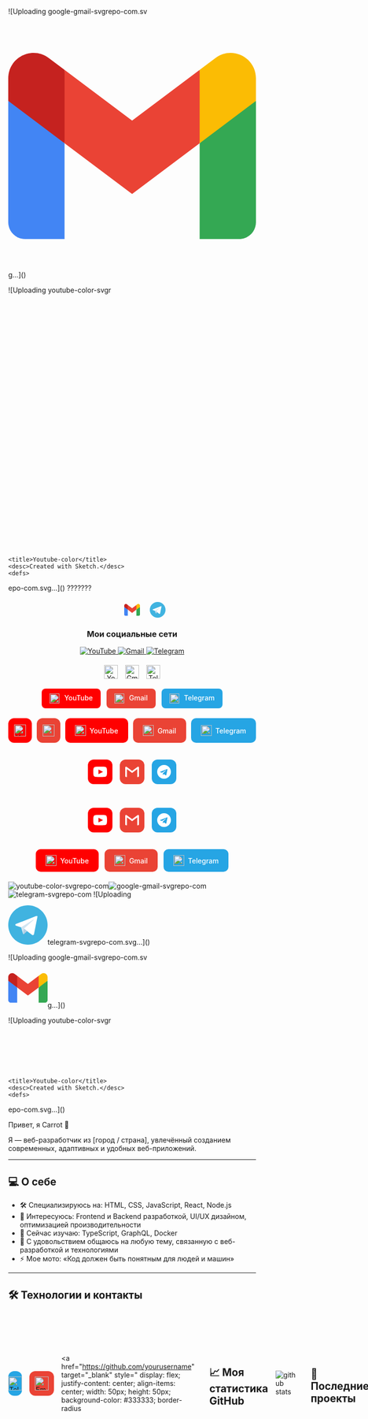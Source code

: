 



<!--google-gmail-->
![Uploading google-gmail-svgrepo-com.sv<?xml version="1.0" encoding="UTF-8"?>
<!-- Uploaded to: SVG Repo, www.svgrepo.com, Generator: SVG Repo Mixer Tools -->
<svg width="800px" height="800px" viewBox="0 -31.5 256 256" version="1.1" xmlns="http://www.w3.org/2000/svg" xmlns:xlink="http://www.w3.org/1999/xlink" preserveAspectRatio="xMidYMid">
    <g>
        <path d="M58.1818182,192.049515 L58.1818182,93.1404244 L27.5066233,65.0770089 L0,49.5040608 L0,174.59497 C0,184.253152 7.82545455,192.049515 17.4545455,192.049515 L58.1818182,192.049515 Z" fill="#4285F4">

</path>
        <path d="M197.818182,192.049515 L238.545455,192.049515 C248.203636,192.049515 256,184.224061 256,174.59497 L256,49.5040608 L224.844415,67.3422767 L197.818182,93.1404244 L197.818182,192.049515 Z" fill="#34A853">

</path>
        <polygon fill="#EA4335" points="58.1818182 93.1404244 54.0077618 54.4932827 58.1818182 17.5040608 128 69.8676972 197.818182 17.5040608 202.487488 52.4960089 197.818182 93.1404244 128 145.504061">

</polygon>
        <path d="M197.818182,17.5040608 L197.818182,93.1404244 L256,49.5040608 L256,26.2313335 C256,4.64587897 231.36,-7.65957557 214.109091,5.28587897 L197.818182,17.5040608 Z" fill="#FBBC04">

</path>
        <path d="M0,49.5040608 L26.7588051,69.5731646 L58.1818182,93.1404244 L58.1818182,17.5040608 L41.8909091,5.28587897 C24.6109091,-7.65957557 0,4.64587897 0,26.2313335 L0,49.5040608 Z" fill="#C5221F">

</path>
    </g>
</svg>g…]()



<!--youtube-->
![Uploading youtube-color-svgr<?xml version="1.0" encoding="UTF-8" standalone="no"?>
<!-- Uploaded to: SVG Repo, www.svgrepo.com, Generator: SVG Repo Mixer Tools -->
<svg width="800px" height="800px" viewBox="0 -7 48 48" version="1.1" xmlns="http://www.w3.org/2000/svg" xmlns:xlink="http://www.w3.org/1999/xlink">
    
    <title>Youtube-color</title>
    <desc>Created with Sketch.</desc>
    <defs>

</defs>
    <g id="Icons" stroke="none" stroke-width="1" fill="none" fill-rule="evenodd">
        <g id="Color-" transform="translate(-200.000000, -368.000000)" fill="#CE1312">
            <path d="M219.044,391.269916 L219.0425,377.687742 L232.0115,384.502244 L219.044,391.269916 Z M247.52,375.334163 C247.52,375.334163 247.0505,372.003199 245.612,370.536366 C243.7865,368.610299 241.7405,368.601235 240.803,368.489448 C234.086,368
224.0105,368 224.0105,368 L223.9895,368 C223.9895,368 213.914,368 207.197,368.489448 C206.258,368.601235 204.2135,368.610299 202.3865,370.536366 C200.948,372.003199 200.48,375.334163 200.48,375.334163 C200.48,375.334163 200,379.246723 200,383.157773 L200,386.82561 C200,390.73817 200.48,394.64922 200.48,394.64922 C200.48,394.64922 200.948,397.980184 202.3865,399.447016 C204.2135,401.373084 206.612,401.312658 207.68,401.513574 C211.52,401.885191 224,402 224,402 C224,402 234.086,401.984894 240.803,401.495446 C241.7405,401.382148 243.7865,401.373084 245.612,399.447016 C247.0505,397.980184 247.52,394.64922 247.52,394.64922 C247.52,394.64922 248,390.73817 248,386.82561 L248,383.157773 C248,379.246723 247.52,375.334163 247.52,375.334163 L247.52,375.334163 Z" id="Youtube">

</path>
        </g>
    </g>
</svg>epo-com.svg…]()
???????
<div align="center" style="display: flex; justify-content: center; gap: 20px; margin: 20px 0;">

<!-- YouTube -->
<a href="https://youtube.com/ВАШ_КАНАЛ" target="_blank">
  <svg width="32" height="32" viewBox="0 -7 48 48" fill="#CE1312">
    <path d="M219.044,391.269916 L219.0425,377.687742 L232.0115,384.502244 L219.044,391.269916 Z M247.52,375.334163 C247.52,375.334163 247.0505,372.003199 245.612,370.536366 C243.7865,368.610299 241.7405,368.601235 240.803,368.489448 C234.086,368 224.0105,368 224.0105,368 L223.9895,368 C223.9895,368 213.914,368 207.197,368.489448 C206.258,368.601235 204.2135,368.610299 202.3865,370.536366 C200.948,372.003199 200.48,375.334163 200.48,375.334163 C200.48,375.334163 200,379.246723 200,383.157773 L200,386.82561 C200,390.73817 200.48,394.64922 200.48,394.64922 C200.48,394.64922 200.948,397.980184 202.3865,399.447016 C204.2135,401.373084 206.612,401.312658 207.68,401.513574 C211.52,401.885191 224,402 224,402 C224,402 234.086,401.984894 240.803,401.495446 C241.7405,401.382148 243.7865,401.373084 245.612,399.447016 C247.0505,397.980184 247.52,394.64922 247.52,394.64922 C247.52,394.64922 248,390.73817 248,386.82561 L248,383.157773 C248,379.246723 247.52,375.334163 247.52,375.334163 L247.52,375.334163 Z"/>
  </svg>
</a>

<!-- Gmail -->
<a href="mailto:ВАШ_EMAIL@gmail.com" target="_blank">
  <svg width="32" height="32" viewBox="0 -31.5 256 256">
    <path d="M58.1818182,192.049515 L58.1818182,93.1404244 L27.5066233,65.0770089 L0,49.5040608 L0,174.59497 C0,184.253152 7.82545455,192.049515 17.4545455,192.049515 L58.1818182,192.049515 Z" fill="#4285F4"/>
    <path d="M197.818182,192.049515 L238.545455,192.049515 C248.203636,192.049515 256,184.224061 256,174.59497 L256,49.5040608 L224.844415,67.3422767 L197.818182,93.1404244 L197.818182,192.049515 Z" fill="#34A853"/>
    <polygon fill="#EA4335" points="58.1818182 93.1404244 54.0077618 54.4932827 58.1818182 17.5040608 128 69.8676972 197.818182 17.5040608 202.487488 52.4960089 197.818182 93.1404244 128 145.504061"/>
    <path d="M197.818182,17.5040608 L197.818182,93.1404244 L256,49.5040608 L256,26.2313335 C256,4.64587897 231.36,-7.65957557 214.109091,5.28587897 L197.818182,17.5040608 Z" fill="#FBBC04"/>
    <path d="M0,49.5040608 L26.7588051,69.5731646 L58.1818182,93.1404244 L58.1818182,17.5040608 L41.8909091,5.28587897 C24.6109091,-7.65957557 0,4.64587897 0,26.2313335 L0,49.5040608 Z" fill="#C5221F"/>
  </svg>
</a>

<!-- Telegram -->
<a href="https://t.me/ВАШ_ТЕЛЕГРАМ" target="_blank">
  <svg width="32" height="32" viewBox="0 0 256 256">
    <path d="M128,0 C57.307,0 0,57.307 0,128 L0,128 C0,198.693 57.307,256 128,256 L128,256 C198.693,256 256,198.693 256,128 L256,128 C256,57.307 198.693,0 128,0 L128,0 Z" fill="#40B3E0"/>
    <path d="M190.2826,73.6308 L167.4206,188.8978 C167.4206,188.8978 164.2236,196.8918 155.4306,193.0548 L102.6726,152.6068 L83.4886,143.3348 L51.1946,132.4628 C51.1946,132.4628 46.2386,130.7048 45.7586,126.8678 C45.2796,123.0308 51.3546,120.9528 51.3546,120.9528 L179.7306,70.5928 C179.7306,70.5928 190.2826,65.9568 190.2826,73.6308" fill="#FFFFFF"/>
    <path d="M98.6178,187.6035 C98.6178,187.6035 97.0778,187.4595 95.1588,181.3835 C93.2408,175.3085 83.4888,143.3345 83.4888,143.3345 L161.0258,94.0945 C161.0258,94.0945 165.5028,91.3765 165.3428,94.0945 C165.3428,94.0945 166.1418,94.5735 163.7438,96.8115 C161.3458,99.0505 102.8328,151.6475 102.8328,151.6475" fill="#D2E5F1"/>
    <path d="M122.9015,168.1154 L102.0335,187.1414 C102.0335,187.1414 100.4025,188.3794 98.6175,187.6034 L102.6135,152.2624" fill="#B5CFE4"/>
  </svg>
</a>

</div>
<h3 align="center">Мои социальные сети</h3>
<div align="center">
  <!-- YouTube -->
  <a href="https://youtube.com/Ваш_Канал">
    <img src="https://img.shields.io/badge/YouTube-FF0000?style=for-the-badge&logo=youtube&logoColor=white" alt="YouTube" />
  </a>

  <!-- Gmail -->
  <a href="mailto:your-email@gmail.com">
    <img src="https://img.shields.io/badge/Gmail-D14836?style=for-the-badge&logo=gmail&logoColor=white" alt="Gmail" />
  </a>

  <!-- Telegram -->
  <a href="https://t.me/Ваш_Телеграм">
    <img src="https://img.shields.io/badge/Telegram-2CA5E0?style=for-the-badge&logo=telegram&logoColor=white" alt="Telegram" />
  </a>
</div>
<div align="center" style="display: flex; gap: 15px; justify-content: center; margin: 20px 0;">
  
  <!-- YouTube -->
  <a href="https://youtube.com/ВАШ_КАНАЛ" target="_blank">
    <img src="https://simpleicons.org/icons/youtube.svg" width="28" height="28" alt="YouTube"/>
  </a>
  
  <!-- Gmail -->
  <a href="mailto:ВАШ_EMAIL@gmail.com" target="_blank">
    <img src="https://simpleicons.org/icons/gmail.svg" width="28" height="28" alt="Gmail"/>
  </a>
  
  <!-- Telegram -->
  <a href="https://t.me/ВАШ_ТЕЛЕГРАМ" target="_blank">
    <img src="https://simpleicons.org/icons/telegram.svg" width="28" height="28" alt="Telegram"/>
  </a>
  
</div>
<div align="center" style="display: flex; gap: 12px; justify-content: center; margin: 20px 0;">

<!-- YouTube -->
<a href="https://youtube.com/ВАШ_КАНАЛ" target="_blank" style="display: inline-block; padding: 10px 16px; background: #FF0000; border-radius: 8px; color: white; text-decoration: none; font-weight: 500;">
  <img src="https://simpleicons.org/icons/youtube.svg" width="20" height="20" style="vertical-align: middle; margin-right: 6px;" alt="YouTube"/>
  YouTube
</a>

<!-- Gmail -->
<a href="mailto:ВАШ_EMAIL@gmail.com" target="_blank" style="display: inline-block; padding: 10px 16px; background: #EA4335; border-radius: 8px; color: white; text-decoration: none; font-weight: 500;">
  <img src="https://simpleicons.org/icons/gmail.svg" width="20" height="20" style="vertical-align: middle; margin-right: 6px;" alt="Gmail"/>
  Gmail
</a>

<!-- Telegram -->
<a href="https://t.me/ВАШ_ТЕЛЕГРАМ" target="_blank" style="display: inline-block; padding: 10px 16px; background: #26A5E4; border-radius: 8px; color: white; text-decoration: none; font-weight: 500;">
  <img src="https://simpleicons.org/icons/telegram.svg" width="20" height="20" style="vertical-align: middle; margin-right: 6px;" alt="Telegram"/>
  Telegram
</a>

</div>
<div align="center" style="display: flex; gap: 10px; justify-content: center; margin: 20px 0;">

<!-- YouTube -->
<a href="https://youtube.com/ВАШ_КАНАЛ" target="_blank" style="display: inline-flex; align-items: center; justify-content: center; width: 50px; height: 50px; background: #FF0000; border-radius: 12px; text-decoration: none;">
  <img src="https://simpleicons.org/icons/youtube.svg" width="24" height="24" alt="YouTube"/>
</a>

<!-- Gmail -->
<a href="mailto:ВАШ_EMAIL@gmail.com" target="_blank" style="display: inline-flex; align-items: center; justify-content: center; width: 50px; height: 50px; background: #EA4335; border-radius: 12px; text-decoration: none;">
  <img src="https://simpleicons.org/icons/gmail.svg" width="24" height="24
<div align="center" style="display: flex; gap: 12px; justify-content: center; margin: 20px 0;">

<!-- YouTube -->
<a href="https://youtube.com/ВАШ_КАНАЛ" target="_blank" style="display: inline-flex; align-items: center; gap: 8px; padding: 12px 20px; background: #FF0000; border-radius: 10px; color: white; text-decoration: none; font-weight: 500; transition: all 0.3s ease;">
  <img src="https://simpleicons.org/icons/youtube.svg" width="22" height="22" alt="YouTube"/>
  YouTube
</a>

<!-- Gmail -->
<a href="mailto:ВАШ_EMAIL@gmail.com" target="_blank" style="display: inline-flex; align-items: center; gap: 8px; padding: 12px 20px; background: #EA4335; border-radius: 10px; color: white; text-decoration: none; font-weight: 500; transition: all 0.3s ease;">
  <img src="https://simpleicons.org/icons/gmail.svg" width="22" height="22" alt="Gmail"/>
  Gmail
</a>

<!-- Telegram -->
<a href="https://t.me/ВАШ_ТЕЛЕГРАМ" target="_blank" style="display: inline-flex; align-items: center; gap: 8px; padding: 12px 20px; background: #26A5E4; border-radius: 10px; color: white; text-decoration: none; font-weight: 500; transition: all 0.3s ease;">
  <img src="https://simpleicons.org/icons/telegram.svg" width="22" height="22" alt="Telegram"/>
  Telegram
</a>

</div>
<div align="center" style="display: flex; gap: 15px; justify-content: center; margin: 20px 0;">

<!-- YouTube -->
<a href="https://youtube.com/ВАШ_КАНАЛ" target="_blank" 
   style="display: inline-flex; align-items: center; justify-content: center; 
          width: 50px; height: 50px; background: #FF0000; border-radius: 12px; 
          text-decoration: none; transition: transform 0.2s;">
  <svg width="28" height="28" viewBox="0 0 24 24" fill="white">
    <path d="M19.615 3.184c-3.604-.246-11.631-.245-15.23 0-3.897.266-4.356 2.62-4.385 8.816.029 6.185.484 8.549 4.385 8.816 3.6.245 11.626.246 15.23 0 3.897-.266 4.356-2.62 4.385-8.816-.029-6.185-.484-8.549-4.385-8.816zm-10.615 12.816v-8l8 3.993-8 4.007z"/>
  </svg>
</a>

<!-- Gmail -->
<a href="mailto:ВАШ_EMAIL@gmail.com" target="_blank" 
   style="display: inline-flex; align-items: center; justify-content: center; 
          width: 50px; height: 50px; background: #EA4335; border-radius: 12px; 
          text-decoration: none; transition: transform 0.2s;">
  <svg width="28" height="28" viewBox="0 0 24 24" fill="white">
    <path d="M24 4.5v15c0 .85-.65 1.5-1.5 1.5H21V7.387l-9 6.463-9-6.463V21H1.5C.65 21 0 20.35 0 19.5v-15c0-.425.162-.8.431-1.068C.7 3.16 1.076 3 1.5 3H2l10 7.25L22 3h.5c.425 0 .8.162 1.069.432.27.268.431.643.431 1.068z"/>
  </svg>
</a>

<!-- Telegram -->
<a href="https://t.me/ВАШ_ТЕЛЕГРАМ" target="_blank" 
   style="display: inline-flex; align-items: center; justify-content: center; 
          width: 50px; height: 50px; background: #26A5E4; border-radius: 12px; 
          text-decoration: none; transition: transform 0.2s;">
  <svg width="28" height="28" viewBox="0 0 24 24" fill="white">
    <path d="M12 0C5.373 0 0 5.373 0 12s5.373 12 12 12 12-5.373 12-12S18.627 0 12 0zm5.894 8.221l-1.97 9.28c-.145.658-.537.818-1.084.508l-3-2.21-1.447 1.394c-.14.14-.26.26-.534.26l.213-3.05 5.56-5.022c.24-.213-.054-.334-.373-.121l-6.87 4.326-2.96-.924c-.64-.203-.658-.64.136-.954l11.57-4.458c.538-.196 1.006.128.832.941z"/>
  </svg>
</a>

</div>



































































<div align="center" style="display: flex; gap: 15px; justify-content: center; margin: 20px 0;">

<!-- YouTube -->
<a href="https://youtube.com/ВАШ_КАНАЛ" target="_blank" 
   style="display: inline-flex; align-items: center; justify-content: center; 
          width: 50px; height: 50px; background: #FF0000; border-radius: 12px; 
          text-decoration: none; transition: transform 0.2s;">
  <svg width="28" height="28" viewBox="0 0 24 24" fill="white">
    <path d="M19.615 3.184c-3.604-.246-11.631-.245-15.23 0-3.897.266-4.356 2.62-4.385 8.816.029 6.185.484 8.549 4.385 8.816 3.6.245 11.626.246 15.23 0 3.897-.266 4.356-2.62 4.385-8.816-.029-6.185-.484-8.549-4.385-8.816zm-10.615 12.816v-8l8 3.993-8 4.007z"/>
  </svg>
</a>

<!-- Gmail -->
<a href="mailto:ВАШ_EMAIL@gmail.com" target="_blank" 
   style="display: inline-flex; align-items: center; justify-content: center; 
          width: 50px; height: 50px; background: #EA4335; border-radius: 12px; 
          text-decoration: none; transition: transform 0.2s;">
  <svg width="28" height="28" viewBox="0 0 24 24" fill="white">
    <path d="M24 4.5v15c0 .85-.65 1.5-1.5 1.5H21V7.387l-9 6.463-9-6.463V21H1.5C.65 21 0 20.35 0 19.5v-15c0-.425.162-.8.431-1.068C.7 3.16 1.076 3 1.5 3H2l10 7.25L22 3h.5c.425 0 .8.162 1.069.432.27.268.431.643.431 1.068z"/>
  </svg>
</a>

<!-- Telegram -->
<a href="https://t.me/ВАШ_ТЕЛЕГРАМ" target="_blank" 
   style="display: inline-flex; align-items: center; justify-content: center; 
          width: 50px; height: 50px; background: #26A5E4; border-radius: 12px; 
          text-decoration: none; transition: transform 0.2s;">
  <svg width="28" height="28" viewBox="0 0 24 24" fill="white">
    <path d="M12 0C5.373 0 0 5.373 0 12s5.373 12 12 12 12-5.373 12-12S18.627 0 12 0zm5.894 8.221l-1.97 9.28c-.145.658-.537.818-1.084.508l-3-2.21-1.447 1.394c-.14.14-.26.26-.534.26l.213-3.05 5.56-5.022c.24-.213-.054-.334-.373-.121l-6.87 4.326-2.96-.924c-.64-.203-.658-.64.136-.954l11.57-4.458c.538-.196 1.006.128.832.941z"/>
  </svg>
</a>

</div>















<div align="center" style="display: flex; gap: 12px; justify-content: center; margin: 20px 0;">

<!-- YouTube -->
<a href="https://youtube.com/ВАШ_КАНАЛ" target="_blank" style="display: inline-flex; align-items: center; gap: 8px; padding: 12px 20px; background: #FF0000; border-radius: 10px; color: white; text-decoration: none; font-weight: 500; transition: all 0.3s ease;">
  <img src="https://simpleicons.org/icons/youtube.svg" width="22" height="22" alt="YouTube"/>
  YouTube
</a>

<!-- Gmail -->
<a href="mailto:ВАШ_EMAIL@gmail.com" target="_blank" style="display: inline-flex; align-items: center; gap: 8px; padding: 12px 20px; background: #EA4335; border-radius: 10px; color: white; text-decoration: none; font-weight: 500; transition: all 0.3s ease;">
  <img src="https://simpleicons.org/icons/gmail.svg" width="22" height="22" alt="Gmail"/>
  Gmail
</a>

<!-- Telegram -->
<a href="https://t.me/ВАШ_ТЕЛЕГРАМ" target="_blank" style="display: inline-flex; align-items: center; gap: 8px; padding: 12px 20px; background: #26A5E4; border-radius: 10px; color: white; text-decoration: none; font-weight: 500; transition: all 0.3s ease;">
  <img src="https://simpleicons.org/icons/telegram.svg" width="22" height="22" alt="Telegram"/>
  Telegram
</a>

</div>






![youtube-color-svgrepo-com](https://github.com/user-attachments/assets/fdb1f983-6ec6-4c97-81fe-13614e2370b8)![google-gmail-svgrepo-com](https://github.com/user-attachments/assets/095a3d96-3a33-4448-aa28-170abe64b1fa)![telegram-svgrepo-com](https://github.com/user-attachments/assets/2797b91f-afa3-40e7-9702-6b689b1a4b5f)
![Uploading <?xml version="1.0" encoding="UTF-8" standalone="no"?>
<!-- Uploaded to: SVG Repo, www.svgrepo.com, Generator: SVG Repo Mixer Tools -->
<svg width="80px" height="80px" viewBox="0 0 256 256" version="1.1" xmlns="http://www.w3.org/2000/svg" xmlns:xlink="http://www.w3.org/1999/xlink" preserveAspectRatio="xMidYMid">
		<g>
				<path d="M128,0 C57.307,0 0,57.307 0,128 L0,128 C0,198.693 57.307,256 128,256 L128,256 C198.693,256 256,198.693 256,128 L256,128 C256,57.307 198.693,0 128,0 L128,0 Z" fill="#40B3E0">

</path>
				<path d="M190.2826,73.6308 L167.4206,188.8978 C167.4206,188.8978 164.2236,196.8918 155.4306,193.0548 L102.6726,152.6068 L83.4886,143.3348 L51.1946,132.4628 C51.1946,132.4628 46.2386,130.7048 45.7586,126.8678 C45.2796,123.0308 51.3546,120.9528 51.3546,120.9528 L179.7306,70.5928 C179.7306,70.5928 190.2826,65.9568 190.2826,73.6308" fill="#FFFFFF">

</path>
				<path d="M98.6178,187.6035 C98.6178,187.6035 97.0778,187.4595 95.1588,181.3835 C93.2408,175.3085 83.4888,143.3345 83.4888,143.3345 L161.0258,94.0945 C161.0258,94.0945 165.5028,91.3765 165.3428,94.0945 C165.3428,94.0945 166.1418,94.5735 163.7438,96.8115 C161.3458,99.0505 102.8328,151.6475 102.8328,151.6475" fill="#D2E5F1">

</path>
				<path d="M122.9015,168.1154 L102.0335,187.1414 C102.0335,187.1414 100.4025,188.3794 98.6175,187.6034 L102.6135,152.2624" fill="#B5CFE4">

</path>
		</g>
</svg>telegram-svgrepo-com.svg…]()



<!--google-gmail-->
![Uploading google-gmail-svgrepo-com.sv<?xml version="1.0" encoding="UTF-8"?>
<!-- Uploaded to: SVG Repo, www.svgrepo.com, Generator: SVG Repo Mixer Tools -->
<svg width="80px" height="80px" viewBox="0 -31.5 256 256" version="1.1" xmlns="http://www.w3.org/2000/svg" xmlns:xlink="http://www.w3.org/1999/xlink" preserveAspectRatio="xMidYMid">
    <g>
        <path d="M58.1818182,192.049515 L58.1818182,93.1404244 L27.5066233,65.0770089 L0,49.5040608 L0,174.59497 C0,184.253152 7.82545455,192.049515 17.4545455,192.049515 L58.1818182,192.049515 Z" fill="#4285F4">

</path>
        <path d="M197.818182,192.049515 L238.545455,192.049515 C248.203636,192.049515 256,184.224061 256,174.59497 L256,49.5040608 L224.844415,67.3422767 L197.818182,93.1404244 L197.818182,192.049515 Z" fill="#34A853">

</path>
        <polygon fill="#EA4335" points="58.1818182 93.1404244 54.0077618 54.4932827 58.1818182 17.5040608 128 69.8676972 197.818182 17.5040608 202.487488 52.4960089 197.818182 93.1404244 128 145.504061">

</polygon>
        <path d="M197.818182,17.5040608 L197.818182,93.1404244 L256,49.5040608 L256,26.2313335 C256,4.64587897 231.36,-7.65957557 214.109091,5.28587897 L197.818182,17.5040608 Z" fill="#FBBC04">

</path>
        <path d="M0,49.5040608 L26.7588051,69.5731646 L58.1818182,93.1404244 L58.1818182,17.5040608 L41.8909091,5.28587897 C24.6109091,-7.65957557 0,4.64587897 0,26.2313335 L0,49.5040608 Z" fill="#C5221F">

</path>
    </g>
</svg>g…]()



<!--youtube-->
![Uploading youtube-color-svgr<?xml version="1.0" encoding="UTF-8" standalone="no"?>
<!-- Uploaded to: SVG Repo, www.svgrepo.com, Generator: SVG Repo Mixer Tools -->
<svg width="80px" height="80px" viewBox="0 -7 48 48" version="1.1" xmlns="http://www.w3.org/2000/svg" xmlns:xlink="http://www.w3.org/1999/xlink">
    
    <title>Youtube-color</title>
    <desc>Created with Sketch.</desc>
    <defs>

</defs>
    <g id="Icons" stroke="none" stroke-width="1" fill="none" fill-rule="evenodd">
        <g id="Color-" transform="translate(-200.000000, -368.000000)" fill="#CE1312">
            <path d="M219.044,391.269916 L219.0425,377.687742 L232.0115,384.502244 L219.044,391.269916 Z M247.52,375.334163 C247.52,375.334163 247.0505,372.003199 245.612,370.536366 C243.7865,368.610299 241.7405,368.601235 240.803,368.489448 C234.086,368 224.0105,368 224.0105,368 L223.9895,368 C223.9895,368 213.914,368 207.197,368.489448 C206.258,368.601235 204.2135,368.610299 202.3865,370.536366 C200.948,372.003199 200.48,375.334163 200.48,375.334163 C200.48,375.334163 200,379.246723 200,383.157773 L200,386.82561 C200,390.73817 200.48,394.64922 200.48,394.64922 C200.48,394.64922 200.948,397.980184 202.3865,399.447016 C204.2135,401.373084 206.612,401.312658 207.68,401.513574 C211.52,401.885191 224,402 224,402 C224,402 234.086,401.984894 240.803,401.495446 C241.7405,401.382148 243.7865,401.373084 245.612,399.447016 C247.0505,397.980184 247.52,394.64922 247.52,394.64922 C247.52,394.64922 248,390.73817 248,386.82561 L248,383.157773 C248,379.246723 247.52,375.334163 247.52,375.334163 L247.52,375.334163 Z" id="Youtube">

</path>
        </g>
    </g>
</svg>epo-com.svg…]()




































 Привет, я Carrot 👋

Я — веб-разработчик из [город / страна], увлечённый созданием современных, адаптивных и удобных веб-приложений.

---

## 💻 О себе

- 🛠️ Специализируюсь на: HTML, CSS, JavaScript, React, Node.js  
- 🚀 Интересуюсь: Frontend и Backend разработкой, UI/UX дизайном, оптимизацией производительности  
- 🌱 Сейчас изучаю: TypeScript, GraphQL, Docker  
- 💬 С удовольствием общаюсь на любую тему, связанную с веб-разработкой и технологиями  
- ⚡ Мое мото: «Код должен быть понятным для людей и машин»

---

## 🛠 Технологии и контакты
<div style="display: flex; gap: 15px; align-items: center;">
  <!-- Telegram -->
  <a href="https://t.me/yourchannel" target="_blank" style="
    display: flex;
    justify-content: center;
    align-items: center;
    width: 50px;
    height: 50px;
    background-color: #26A5E4;
    border-radius: 12px;
    text-decoration: none;
  " title="Telegram">
    <img src="https://cdn-icons-png.flaticon.com/512/2111/2111646.png" alt="Telegram" style="width: 28px; height: 28px;" />
  </a>

  <!-- Универсальная иконка почты -->
  <a href="mailto:your@email.com" style="
    display: flex;
    justify-content: center;
    align-items: center;
    width: 50px;
    height: 50px;
    background-color: #ea4335; /* красный оттенок */
    border-radius: 12px;
    text-decoration: none;
  " title="Email">
    <img src="https://cdn-icons-png.flaticon.com/512/561/561127.png" alt="Email" style="width: 28px; height: 28px;" />
  </a>

  <!-- GitHub -->
  <a href="https://github.com/yourusername" target="_blank" style="
    display: flex;
    justify-content: center;
    align-items: center;
    width: 50px;
    height: 50px;
    background-color: #333333;
    border-radius

---



## 📈 Моя статистика GitHub

![github stats](https://github-readme-stats.vercel.app/api?username=yourusername&show_icons=true&theme=radical)

---

## 📂 Последние проекты

- [Название проекта 1](https://github.com/yourusername/project1) — краткое описание  
- [Название проекта 2](https://github.com/yourusername/project2) — краткое описание  
- [Название проекта 3](https://github.com/yourusername/project3) — краткое описание

---

Спасибо за визит!  
Буду рад сотрудничеству и новым знакомствам. 😊



